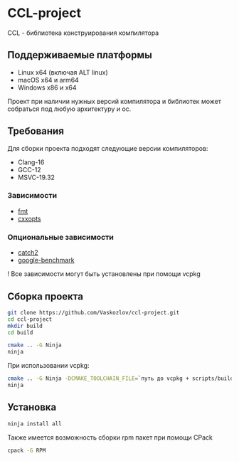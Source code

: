 # CCL-project

CCL - библиотека конструирования компилятора

## Поддерживаемые платформы

- Linux x64 (включая ALT linux)
- macOS x64 и arm64
- Windows x86 и x64

Проект при наличии нужных версий компилятора и библиотек может собраться под любую архитектуру и ос.

## Требования

Для сборки проекта подходят следующие версии компиляторов:

- Clang-16
- GCC-12
- MSVC-19.32

### Зависимости

- [fmt](https://github.com/fmtlib/fmt)
- [cxxopts](https://github.com/jarro2783/cxxopts)

### Опциональные зависимости

- [catch2](https://github.com/catchorg/Catch2)
- [google-benchmark](https://github.com/google/benchmark)

! Все зависимости могут быть установлены при помощи vcpkg

## Сборка проекта

```bash
git clone https://github.com/Vaskozlov/ccl-project.git
cd ccl-project
mkdir build
cd build
```

```bash
cmake .. -G Ninja
ninja
```

При использовании vcpkg:

```bash
cmake .. -G Ninja -DCMAKE_TOOLCHAIN_FILE=`путь до vcpkg + scripts/buildsystems/vcpkg.cmake`
ninja
```

## Установка

```bash
ninja install all
```

Также имеется возможность сборки rpm пакет при помощи CPack

```bash
cpack -G RPM
```
